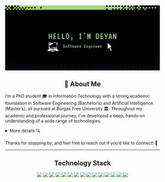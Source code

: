 

![Logo](https://github.com/DidoeS14/DidoeS14/blob/main/titleGit.png)


<h2 align="center">🚀 About Me</h2>

<!-- [My Portfolio Page](#)  Portfolio to be added when is getting hosted!-->

I’m a PhD student 🎓  in Information Technology with a strong academic foundation in Software Engineering (Bachelor’s) and Artificial Intelligence (Master’s), all pursued at Burgas Free University 🏛. Throughout my academic and professional journey, I’ve developed a deep, hands-on understanding of a wide range of technologies.

<details>
<summary>More details 🔍</summary>
💡 I'm a passionate learner, I’m constantly exploring new fields, embracing new challenges, and working across different technologies. My approach is simple: strive to be better than yesterday. ✨

👨🏻‍💻 My GitHub page includes several small side projects that I created in the gaps between work, studies and my personal game development endeavors. While most of my game projects remain private, I’m excited to share my public repositories, which are free to download and reference if you find them helpful.

</details>
<br>
Thanks for stopping by, and feel free to reach out if you’d like to connect! 🤙

---

<h2 align="center">Technology Stack</h2> 
<p align="center">
<img src="https://img.shields.io/badge/C-00599C?style=for-the-badge&logo=c&logoColor=white"/>

<img src="https://img.shields.io/badge/C++-00599C?style=for-the-badge&logo=c%2B%2B&logoColor=white"/>

<img src="https://img.shields.io/badge/C%23-239120?style=for-the-badge&logo=c-sharp&logoColor=white"/>

<img src="https://img.shields.io/badge/Unity-000000?style=for-the-badge&logo=unity&logoColor=white"/>

<img src="https://img.shields.io/badge/Godot-478CBF?style=for-the-badge&logo=godot-engine&logoColor=white"/>

<img src="https://img.shields.io/badge/Python-3776AB?style=for-the-badge&logo=python&logoColor=white"/>

<img src="https://img.shields.io/badge/Flask-000000?style=for-the-badge&logo=flask&logoColor=white"/>

<img src="https://img.shields.io/badge/PyTorch-EE4C2C?style=for-the-badge&logo=pytorch&logoColor=white"/>

<img src="https://img.shields.io/badge/OpenCV-5C3EE8?style=for-the-badge&logo=opencv&logoColor=white"/>

<img src="https://img.shields.io/badge/Vue.js-4FC08D?style=for-the-badge&logo=vue-dot-js&logoColor=white"/>

<img src="https://img.shields.io/badge/JavaScript-F7DF1E?style=for-the-badge&logo=javascript&logoColor=black"/>
<img src="https://img.shields.io/badge/html5-%23E34F26.svg?style=for-the-badge&logo=html5&logoColor=white"/>
<img src="https://img.shields.io/badge/CSS-239120?&style=for-the-badge&logo=css3&logoColor=white"/>
<img src="https://img.shields.io/badge/MySQL-00000F?style=for-the-badge&logo=mysql&logoColor=white"/>
<img src="https://img.shields.io/badge/Ubuntu-E95420?style=for-the-badge&logo=ubuntu&logoColor=white"/>
</p>



<!-- <h2 align="center">🔗 Links</h2>
<div align="center">

[![portfolio](https://img.shields.io/badge/my_portfolio-000?style=for-the-badge&logo=ko-fi&logoColor=white)](https://katherineoelsner.com/) -->
<!-- [![linkedin](https://img.shields.io/badge/linkedin-0A66C2?style=for-the-badge&logo=linkedin&logoColor=white)](https://www.linkedin.com/) -->

<!-- To be added later when web portfolio is up and running -->

</div>

